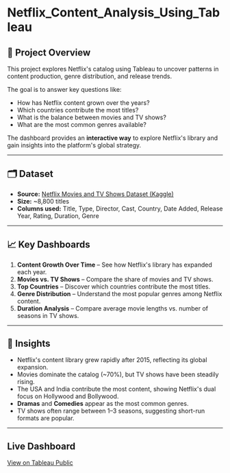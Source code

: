 # Netflix_Content_Analysis_Using_Tableau

## 📌 Project Overview
This project explores Netflix's catalog using Tableau to uncover patterns in content production, genre distribution, and release trends.  

The goal is to answer key questions like:
- How has Netflix content grown over the years?
- Which countries contribute the most titles?
- What is the balance between movies and TV shows?
- What are the most common genres available?

The dashboard provides an **interactive way** to explore Netflix's library and gain insights into the platform's global strategy.  

---

## 🗂 Dataset
- **Source:** [Netflix Movies and TV Shows Dataset (Kaggle)](https://www.kaggle.com/shivamb/netflix-shows)  
- **Size:** ~8,800 titles  
- **Columns used:** Title, Type, Director, Cast, Country, Date Added, Release Year, Rating, Duration, Genre  

---

## 📈 Key Dashboards
1. **Content Growth Over Time** – See how Netflix's library has expanded each year.  
2. **Movies vs. TV Shows** – Compare the share of movies and TV shows.  
3. **Top Countries** – Discover which countries contribute the most titles.  
4. **Genre Distribution** – Understand the most popular genres among Netflix content.  
5. **Duration Analysis** – Compare average movie lengths vs. number of seasons in TV shows.  

---

## 🔑 Insights
- Netflix's content library grew rapidly after 2015, reflecting its global expansion.  
- Movies dominate the catalog (~70%), but TV shows have been steadily rising.  
- The USA and India contribute the most content, showing Netflix's dual focus on Hollywood and Bollywood.  
- **Dramas** and **Comedies** appear as the most common genres.  
- TV shows often range between 1–3 seasons, suggesting short-run formats are popular.  

---
  
## Live Dashboard
[View on Tableau Public](https://public.tableau.com/app/profile/akanksha.gudla/viz/NetflixContentAnalysis_17583089720720/Dashboard1?publish=yes)
